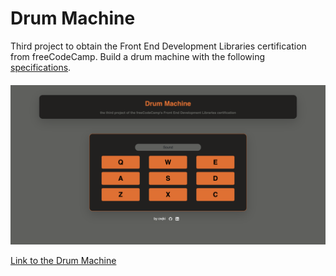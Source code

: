 # Drum Machine

Third project to obtain the Front End Development Libraries certification from freeCodeCamp. Build a drum machine with the following [specifications](https://www.freecodecamp.org/learn/front-end-development-libraries/front-end-development-libraries-projects/build-a-drum-machine).


####  
![project img](./public/drum-machine.png)


[Link to the Drum Machine](https://cwjki.github.io/drum-machine/) 